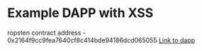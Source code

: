 # Example DAPP with XSS 
ropsten contract address - 0x2164f9cc9fea7640cf8c414bde94186dcd065055
[Link to dapp](https://foresterfromua.github.io/simple-xss-dapp/)
